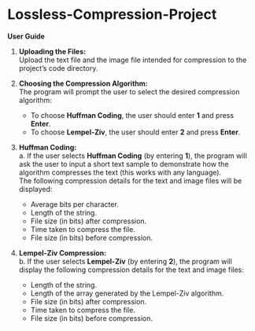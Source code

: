 # Lossless-Compression-Project
**User Guide**  

1. **Uploading the Files:**  
   Upload the text file and the image file intended for compression to the project’s code directory.  

2. **Choosing the Compression Algorithm:**  
   The program will prompt the user to select the desired compression algorithm:  
   - To choose **Huffman Coding**, the user should enter **1** and press **Enter**.  
   - To choose **Lempel-Ziv**, the user should enter **2** and press **Enter**.  

3. **Huffman Coding:**  
   a. If the user selects **Huffman Coding** (by entering **1**), the program will ask the user to input a short text sample to demonstrate how the algorithm compresses the text (this works with any language).  
   The following compression details for the text and image files will be displayed:  
   - Average bits per character.  
   - Length of the string.  
   - File size (in bits) after compression.  
   - Time taken to compress the file.  
   - File size (in bits) before compression.  

4. **Lempel-Ziv Compression:**  
   b. If the user selects **Lempel-Ziv** (by entering **2**), the program will display the following compression details for the text and image files:  
   - Length of the string.  
   - Length of the array generated by the Lempel-Ziv algorithm.  
   - File size (in bits) after compression.  
   - Time taken to compress the file.  
   - File size (in bits) before compression.
